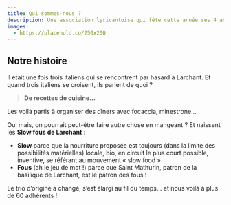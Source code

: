 ```yaml
---
title: Qui sommes-nous ?
description: Une association lyricantoise qui fête cette année ses 4 ans d'existence, soucieuse de partager des projets avec toutes les autres associations de Larchant et des environs.
images:
  - https://placehold.co/250x200
---
```

## Notre histoire

Il était une fois trois italiens qui se rencontrent par hasard à Larchant. Et quand trois italiens se croisent, ils parlent de quoi ?

> **De recettes de cuisine…** 

Les voilà partis à organiser des dîners avec focaccia, minestrone…

Oui mais, on pourrait peut-être faire autre chose en mangeant ? 
Et naissent les **Slow fous de Larchant** : 

- **Slow** parce que la nourriture proposée est toujours (dans la limite des possibilités matérielles) locale, bio, en circuit le plus court possible, inventive, se référant au mouvement « slow food » 
- **Fous** (ah le jeu de mot !) parce que Saint Mathurin, patron de la basilique de Larchant, est le patron des fous !

Le trio d’origine a changé, s’est élargi au fil du temps… et nous voilà à plus de 60 adhérents !
